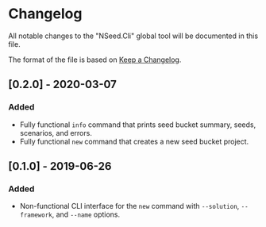 # Changelog
All notable changes to the "NSeed.Cli" global tool will be documented in this file.

The format of the file is based on [Keep a Changelog](http://keepachangelog.com/en/1.0.0/).

## [0.2.0] - 2020-03-07
### Added
- Fully functional `info` command that prints seed bucket summary, seeds, scenarios, and errors.
- Fully functional `new` command that creates a new seed bucket project.

## [0.1.0] - 2019-06-26
### Added
- Non-functional CLI interface for the `new` command with `--solution`, `--framework`, and `--name` options.